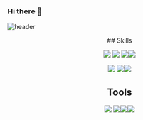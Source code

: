 ### Hi there 👋

<!--
**Perhona/Perhona** is a ✨ _special_ ✨ repository because its `README.md` (this file) appears on your GitHub profile.

Here are some ideas to get you started:

- 🔭 I’m currently working on ...
- 🌱 I’m currently learning ...
- 👯 I’m looking to collaborate on ...
- 🤔 I’m looking for help with ...
- 💬 Ask me about ...
- 📫 How to reach me: ...
- 😄 Pronouns: ...
- ⚡ Fun fact: ...
-->
![header](https://capsule-render.vercel.app/api?type=waving&color=gradient&height=300&section=header&text=Welcome&fontSize=90)
<div align="center">
## Skills

 <img src="https://img.shields.io/badge/Java-007396?style=flat&logo=Java&logoColor=WHITE"/>  <img src="https://img.shields.io/badge/Spring-6DB33F?style=flat&logo=Spring&logoColor=WHITE"/> <img src="https://img.shields.io/badge/SpringBoot-6DB33F?style=flat&logo=SpringBoot&logoColor=WHITE"/><img src="https://img.shields.io/badge/MySQL-4479A1?style=flat&logo=MySQL&logoColor=WHITE"/>
 
 <img src="https://img.shields.io/badge/HTML5-E34F26?style=flat&logo=HTML5&logoColor=WHITE"/> <img src="https://img.shields.io/badge/CSS3-1572B6?style=flat&logo=CSS3&logoColor=WHITE"/><img src="https://img.shields.io/badge/JavaScript-F7DF1E?style=flat&logo=JavaScript&logoColor=WHITE"/>
 
## Tools
 <img src="https://img.shields.io/badge/IntelliJIDEA-000000?style=flat&logo=IntelliJIDEA&logoColor=WHITE"/> <img src="https://img.shields.io/badge/VisualStudioCode-007ACC?style=flat&logo=VisualStudioCode&logoColor=WHITE"/><img src="https://img.shields.io/badge/GitHub-181717?style=flat&logo=GitHub&logoColor=WHITE"/><img src="https://img.shields.io/badge/Sourcetree-0052CC?style=flat&logo=Sourcetree&logoColor=WHITE"/>
 
 </div>
